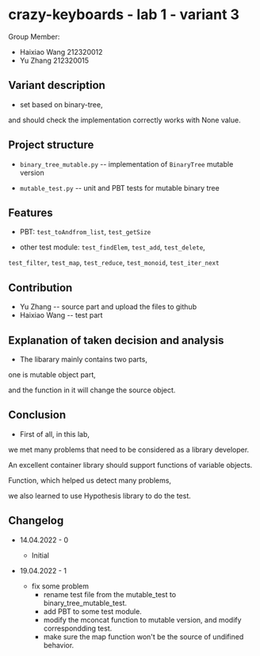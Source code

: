 # crazy-keyboards - lab 1 - variant 3

Group Member:

- Haixiao Wang 212320012
- Yu Zhang     212320015

## Variant description

- set based on binary-tree,

and should check the implementation correctly works with None value.

## Project structure

- `binary_tree_mutable.py` -- implementation of `BinaryTree` mutable version

- `mutable_test.py` -- unit and PBT tests for mutable binary tree

## Features

- PBT: `test_toAndfrom_list`, `test_getSize`

- other test module: `test_findElem`, `test_add`, `test_delete`,

`test_filter`, `test_map`, `test_reduce`, `test_monoid`, `test_iter_next`

## Contribution

- Yu Zhang -- source part and upload the files to github
- Haixiao Wang -- test part

## Explanation of taken decision and analysis

- The libarary mainly contains two parts,

one is mutable object part,

and the function in it will change the source object.

## Conclusion

- First of all, in this lab,

we met many problems that need to be considered as a library developer.

An excellent container library should support functions of variable objects.

Function, which helped us detect many problems,

we also learned to use Hypothesis library to do the test.

## Changelog

- 14.04.2022 - 0
  - Initial

- 19.04.2022 - 1
  - fix some problem
    - rename test file from the mutable_test to binary_tree_mutable_test.
    - add PBT to some test module.
    - modify the mconcat function to mutable version, and modify correspondding test.
    - make sure the map function won't be the source of undifined behavior.
